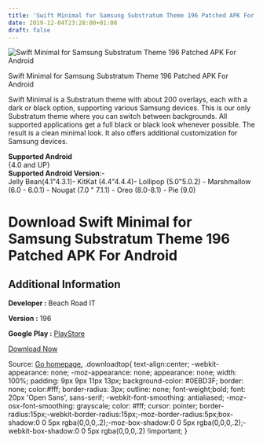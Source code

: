 ```yaml
---
title: 'Swift Minimal for Samsung Substratum Theme 196 Patched APK For Android'
date: 2019-12-04T23:28:00+01:00
draft: false
---
```


![Swift Minimal for Samsung Substratum Theme 196 Patched APK For Android](https://i2.wp.com/apkhome.net/wp-content/uploads/2019/12/Swift-Minimal-for-Samsung-Substratum-Theme-196-Patched.png "Swift Minimal for Samsung Substratum Theme 196 Patched APK For Android")

  

Swift Minimal for Samsung Substratum Theme 196 Patched APK For Android

Swift Minimal is a Substratum theme with about 200 overlays, each with a dark or black option, supporting various Samsung devices. This is our only Substratum theme where you can switch between backgrounds. All supported applications get a full black or black look whenever possible. The result is a clean minimal look. It also offers additional customization for Samsung devices.

**Supported Android**  
{4.0 and UP}  
**Supported Android Version**:-  
Jelly Bean(4.1"4.3.1)- KitKat (4.4"4.4.4)- Lollipop (5.0"5.0.2) - Marshmallow (6.0 - 6.0.1) - Nougat (7.0 " 7.1.1) - Oreo (8.0-8.1) - Pie (9.0)

Download Swift Minimal for Samsung Substratum Theme 196 Patched APK For Android
===============================================================================

Additional Information
----------------------

**Developer :** Beach Road IT

**Version :** 196

**Google Play :** [PlayStore](https://play.google.com/store/apps/details?id=com.brit.swift.minimal)

  

[Download Now](https://store4app.co/post/swift-minimal-for-samsung-substratum-theme-196-patched-apk-for-android_1575488203)

  
Source: [Go homepage.](https://store4app.co/post/swift-minimal-for-samsung-substratum-theme-196-patched-apk-for-android_1575488203) .downloadtop{ text-align:center; -webkit-appearance: none; -moz-appearance: none; appearance: none; width: 100%; padding: 9px 9px 11px 13px; background-color: #0EBD3F; border: none; color:#fff; border-radius: 3px; outline: none; font-weight;bold; font: 20px 'Open Sans', sans-serif; -webkit-font-smoothing: antialiased; -moz-osx-font-smoothing: grayscale; color: #fff; cursor: pointer; border-radius:15px;-webkit-border-radius:15px;-moz-border-radius:5px;box-shadow:0 0 5px rgba(0,0,0,.2);-moz-box-shadow:0 0 5px rgba(0,0,0,.2);-webkit-box-shadow:0 0 5px rgba(0,0,0,.2) !important; }